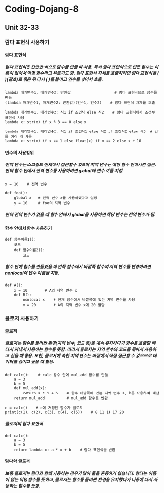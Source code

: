 # Coding-Dojang-8
## Unit 32-33
### 람다 표현식 사용하기
#### 람다 표현식
##### 람다 표현식은 간단한 식으로 함수를 만들 때 사용. 특히 람다 표현식으로 만든 함수는 이름이 없어서 익명 함수라고 부르기도 함. 람다 표현식 자체를 호출하려면 람다 표현식을 ( )(괄호)로 묶은 뒤 다시 ( )를 붙이고 인수를 넣어서 호출.
```
lambda 매개변수1, 매개변수2: 반환값                    # 람다 표현식으로 함수를 만듦
(lambda 매개변수1, 매개변수2: 반환값)(인수1, 인수2)    # 람다 표현식 자체를 호출
 
lambda 매개변수1, 매개변수2: 식1 if 조건식 else 식2    # 람다 표현식에서 조건부 표현식 사용
lambda x: str(x) if x % 3 == 0 else x
 
lambda 매개변수1, 매개변수2: 식1 if 조건식1 else 식2 if 조건식2 else 식3  # if를 여러 개 사용
lambda x: str(x) if x == 1 else float(x) if x == 2 else x + 10
```
#### 변수의 사용범위
##### 전역 변수는 스크립트 전체에서 접근할수 있으며 지역 변수는 해당 함수 안에서만 접근. 만약 함수 안에서 전역 변수를 사용하려면 global에 변수 이름 지정.
```
x = 10    # 전역 변수
 
def foo():
    global x   # 전역 변수 x를 사용하겠다고 설정
    y = 10     # foo의 지역 변수
```
##### 만약 전역 변수가 없을 때 함수 안에서 global을 사용하면 해당 변수는 전역 변수가 됨.
#### 함수 안에서 함수 사용하기
```
def 함수이름1():
    코드
    def 함수이름2():
        코드
```
##### 함수 안에 함수를 만들었을 때 안쪽 함수에서 바깥쪽 함수의 지역 변수를 변경하려면 nonlocal에 변수 이름을 지정.
```
def A():
    x = 10        # A의 지역 변수 x
    def B():
        nonlocal x    # 현재 함수에서 바깥쪽에 있는 지역 변수를 사용
        x = 20        # A의 지역 변수 x에 20 할당
```
### 클로저 사용하기
#### 클로저
##### 클로저는 함수를 둘러싼 환경(지역 변수, 코드 등)을 계속 유지하다가 함수를 호출할 때 다시 꺼내서 사용하는 함수를 뜻함. 따라서 클로저는 지역 변수와 코드를 묶어서 사용하고 싶을 때 활용. 또한, 클로저에 속한 지역 변수는 바깥에서 직접 접근할 수 없으므로 데이터를 숨기고 싶을 때 활용.
```
def calc():    # calc 함수 안에 mul_add 함수를 만듦
    a = 3
    b = 5
    def mul_add(x):
        return a * x + b    # 함수 바깥쪽에 있는 지역 변수 a, b를 사용하여 계산
    return mul_add          # mul_add 함수를 반환
 
c = calc()    # c에 저장된 함수가 클로저
print(c(1), c(2), c(3), c(4), c(5))    # 8 11 14 17 20
```
##### 클로저의 람다 표현식
```
def calc():
    a = 3
    b = 5
    return lambda x: a * x + b    # 람다 표현식을 반환
```
#### 람다와 클로저
##### 보통 클로저는 람다와 함께 사용하는 경우가 많아 둘을 혼동하기 쉽습니다. 람다는 이름이 없는 익명 함수를 뜻하고, 클로저는 함수를 둘러싼 환경을 유지했다가 나중에 다시 사용하는 함수를 뜻함.
